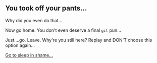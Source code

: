 ## You took off your pants...

Why did you even do that...

Now go home.
You don't even deserve a final `git` pun...

Just....go. Leave. Why're you still here? Replay and DON'T choose this option again...

[Go to sleep in shame...](speak.md)